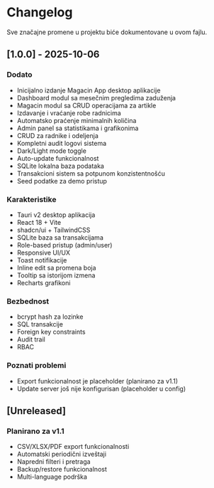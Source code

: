 # Changelog

Sve značajne promene u projektu biće dokumentovane u ovom fajlu.

## [1.0.0] - 2025-10-06

### Dodato
- Inicijalno izdanje Magacin App desktop aplikacije
- Dashboard modul sa mesečnim pregledima zaduženja
- Magacin modul sa CRUD operacijama za artikle
- Izdavanje i vraćanje robe radnicima
- Automatsko praćenje minimalnih količina
- Admin panel sa statistikama i grafikonima
- CRUD za radnike i odeljenja
- Kompletni audit logovi sistema
- Dark/Light mode toggle
- Auto-update funkcionalnost
- SQLite lokalna baza podataka
- Transakcioni sistem sa potpunom konzistentnošću
- Seed podatke za demo pristup

### Karakteristike
- Tauri v2 desktop aplikacija
- React 18 + Vite
- shadcn/ui + TailwindCSS
- SQLite baza sa transakcijama
- Role-based pristup (admin/user)
- Responsive UI/UX
- Toast notifikacije
- Inline edit sa promena boja
- Tooltip sa istorijom izmena
- Recharts grafikoni

### Bezbednost
- bcrypt hash za lozinke
- SQL transakcije
- Foreign key constraints
- Audit trail
- RBAC

### Poznati problemi
- Export funkcionalnost je placeholder (planirano za v1.1)
- Update server još nije konfigurisan (placeholder u config)

## [Unreleased]

### Planirano za v1.1
- CSV/XLSX/PDF export funkcionalnosti
- Automatski periodični izveštaji
- Napredni filteri i pretraga
- Backup/restore funkcionalnost
- Multi-language podrška

